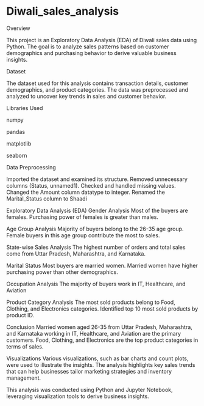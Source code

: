 # Diwali_sales_analysis
Overview

This project is an Exploratory Data Analysis (EDA) of Diwali sales data using Python. The goal is to analyze sales patterns based on customer demographics and purchasing behavior to derive valuable business insights.

Dataset

The dataset used for this analysis contains transaction details, customer demographics, and product categories. The data was preprocessed and analyzed to uncover key trends in sales and customer behavior.

Libraries Used

numpy

pandas

matplotlib

seaborn

Data Preprocessing

Imported the dataset and examined its structure.
Removed unnecessary columns (Status, unnamed1).
Checked and handled missing values.
Changed the Amount column datatype to integer.
Renamed the Marital_Status column to Shaadi

Exploratory Data Analysis (EDA)
Gender Analysis
Most of the buyers are females.
Purchasing power of females is greater than males.

Age Group Analysis
Majority of buyers belong to the 26-35 age group.
Female buyers in this age group contribute the most to sales.

State-wise Sales Analysis
The highest number of orders and total sales come from Uttar Pradesh, Maharashtra, and Karnataka.

Marital Status
Most buyers are married women.
Married women have higher purchasing power than other demographics.

Occupation Analysis
The majority of buyers work in IT, Healthcare, and Aviation

Product Category Analysis
The most sold products belong to Food, Clothing, and Electronics categories.
Identified top 10 most sold products by product ID.

Conclusion
Married women aged 26-35 from Uttar Pradesh, Maharashtra, and Karnataka working in IT, Healthcare, and Aviation are the primary customers.
Food, Clothing, and Electronics are the top product categories in terms of sales.

Visualizations
Various visualizations, such as bar charts and count plots, were used to illustrate the insights. The analysis highlights key sales trends that can help businesses tailor marketing strategies and inventory management.

This analysis was conducted using Python and Jupyter Notebook, leveraging visualization tools to derive business insights.
